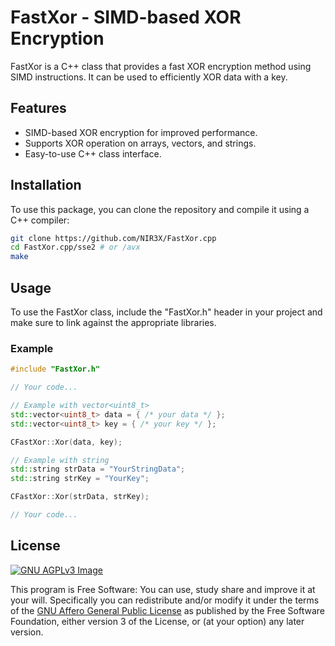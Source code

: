 # FastXor - SIMD-based XOR Encryption

FastXor is a C++ class that provides a fast XOR encryption method using SIMD instructions. It can be used to efficiently XOR data with a key.

## Features

- SIMD-based XOR encryption for improved performance.
- Supports XOR operation on arrays, vectors, and strings.
- Easy-to-use C++ class interface.

## Installation

To use this package, you can clone the repository and compile it using a C++ compiler:

```bash
git clone https://github.com/NIR3X/FastXor.cpp
cd FastXor.cpp/sse2 # or /avx
make
```

## Usage

To use the FastXor class, include the "FastXor.h" header in your project and make sure to link against the appropriate libraries.

### Example

```cpp
#include "FastXor.h"

// Your code...

// Example with vector<uint8_t>
std::vector<uint8_t> data = { /* your data */ };
std::vector<uint8_t> key = { /* your key */ };

CFastXor::Xor(data, key);

// Example with string
std::string strData = "YourStringData";
std::string strKey = "YourKey";

CFastXor::Xor(strData, strKey);

// Your code...
```

## License
[![GNU AGPLv3 Image](https://www.gnu.org/graphics/agplv3-155x51.png)](https://www.gnu.org/licenses/agpl-3.0.html)  

This program is Free Software: You can use, study share and improve it at your
will. Specifically you can redistribute and/or modify it under the terms of the
[GNU Affero General Public License](https://www.gnu.org/licenses/agpl-3.0.html) as
published by the Free Software Foundation, either version 3 of the License, or
(at your option) any later version.
